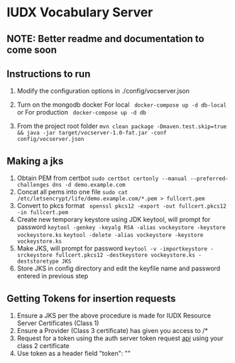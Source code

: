 # IUDX Vocabulary Server

## NOTE: Better readme and documentation to come soon

## Instructions to run 

1. Modify the configuration options in ./config/vocserver.json

2. Turn on the mongodb docker 
For local
` docker-compose up -d db-local` 
or
For production
` docker-compose up -d db` 

3. From the project root folder 
` mvn clean package -Dmaven.test.skip=true && java -jar target/vocserver-1.0-fat.jar -conf config/vocserver.json
`


## Making a jks 

1. Obtain PEM from certbot 
`sudo certbot certonly --manual --preferred-challenges dns -d demo.example.com`
2. Concat all pems into one file 
`sudo cat /etc/letsencrypt/life/demo.example.com/*.pem > fullcert.pem`
3. Convert to pkcs format 
` openssl pkcs12 -export -out fullcert.pkcs12 -in fullcert.pem`
4. Create new temporary keystore using JDK keytool, will prompt for password 
`keytool -genkey -keyalg RSA -alias vockeystore -keystore vockeystore.ks` 
`keytool -delete -alias vockeystore -keystore vockeystore.ks` 
5. Make JKS, will prompt for password 
`keytool -v -importkeystore -srckeystore fullcert.pkcs12 -destkeystore vockeystore.ks -deststoretype JKS`
6. Store JKS in config directory and edit the keyfile name and password entered in previous step


## Getting Tokens for insertion requests
1. Ensure a JKS per the above procedure is made for IUDX Resource Server Certificates (Class 1)
2. Ensure a Provider (Class 3 certificate) has given you access to <voc-server-url>/*
3. Request for a token using the auth server token request [api](http://auth.iudx.org.in/token.html) using your class 2 certificate
4. Use token as a header field "token": "<token>"
